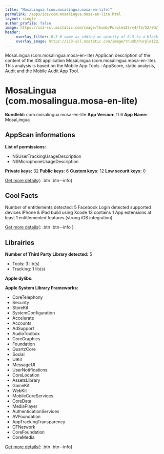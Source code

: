 ```yaml
---
title: "MosaLingua (com.mosalingua.mosa-en-lite)"
permalink: /apps/ios/com.mosalingua.mosa-en-lite.html
layout: single
author_profile: false
image: https://is3-ssl.mzstatic.com/image/thumb/Purple122/v4/f3/52/9d/f3529d35-42cf-e58f-242f-fd57a1218538/AppIcon-0-0-1x_U007emarketing-0-0-0-7-0-0-sRGB-0-0-0-GLES2_U002c0-512MB-85-220-0-0.png/512x512bb.jpg
header: 
     overlay_filter: 0.5 # same as adding an opacity of 0.5 to a black background
     overlay_image: https://is3-ssl.mzstatic.com/image/thumb/Purple122/v4/f3/52/9d/f3529d35-42cf-e58f-242f-fd57a1218538/AppIcon-0-0-1x_U007emarketing-0-0-0-7-0-0-sRGB-0-0-0-GLES2_U002c0-512MB-85-220-0-0.png/512x512bb.jpg
---
```

MosaLingua (com.mosalingua.mosa-en-lite) AppScan description of the content of the iOS application MosaLingua (com.mosalingua.mosa-en-lite). This analysis is based on the Mobile App Tools : AppScore, static analysis, Audit and the Mobile Audit App Tool.

# MosaLingua (com.mosalingua.mosa-en-lite)

**BundleId:** com.mosalingua.mosa-en-lite
**App Version:** 11.6
**App Name:** MosaLingua


## AppScan informations 

**List of permissions:** 
- NSUserTrackingUsageDescription
- NSMicrophoneUsageDescription
  
  
**Private keys:** 32
**Public keys:** 6
**Custom keys:** 12
**Low securit keys:** 0
  
[Get more details](/pricing.html){: .btn .btn--info}

## Cool Facts

Number of entitlements detected: 5
Facebook Login detected
supported devices iPhone & iPad
build using Xcode 13
contains 1 App extensions
at least 1 entitlemented features (strong iOS integration)
  
[Get more details](/pricing.html){: .btn .btn--info }

## Librairies 
**Number of Third Party Library detected:** 5
- Tools: 3 lib(s)
- Tracking: 1 lib(s)


**Apple dylibs:**


**Apple System Library Frameworks:**
- CoreTelephony
- Security
- StoreKit
- SystemConfiguration
- Accelerate
- Accounts
- AdSupport
- AudioToolbox
- CoreGraphics
- Foundation
- QuartzCore
- Social
- UIKit
- MessageUI
- UserNotifications
- CoreLocation
- AssetsLibrary
- GameKit
- WebKit
- MobileCoreServices
- CoreData
- MediaPlayer
- AuthenticationServices
- AVFoundation
- AppTrackingTransparency
- CFNetwork
- CoreFoundation
- CoreMedia


  
[Get more details](/pricing.html){: .btn .btn--info}


